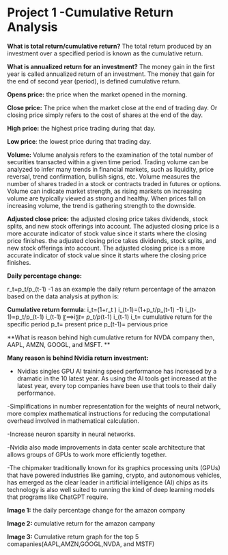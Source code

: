 # Project 1 -Cumulative Return Analysis

**What is total return/cumulative return?**
The total return produced by an investment over a specified period is known as the cumulative return. 

**What is annualized return for an investment?**
The money gain in the first year is called annualized return of an investment. The money that gain for the end of second year (period), is defined cumulative return. 

**Opens price:**
the price when the market opened in the morning. 

**Close price:**
The price when the market close at the end of trading day. Or closing price simply refers to the cost of shares at the end of the day.

**High price:**
the highest price trading during that day. 

**Low price**: 
the lowest price during that trading day. 

**Volume:**
Volume analysis refers to the examination of the total number of securities transacted within a given time period. Trading volume can be analyzed to infer many trends in financial markets, such as liquidity, price reversal, trend confirmation, bullish signs, etc.
Volume measures the number of shares traded in a stock or contracts traded in futures or options. Volume can indicate market strength, as rising markets on increasing volume are typically viewed as strong and healthy. When prices fall on increasing volume, the trend is gathering strength to the downside.

**Adjusted close price:**
the adjusted closing price takes dividends, stock splits, and new stock offerings into account. The adjusted closing price is a more accurate indicator of stock value since it starts where the closing price finishes. the adjusted closing price takes dividends, stock splits, and new stock offerings into account. The adjusted closing price is a more accurate indicator of stock value since it starts where the closing price finishes.

**Daily percentage change:**

r_t=p_t/p_(t-1) -1
as an example the daily return percentage of the amazon based on the data analysis at python is:

**Cumulative return formula**:
i_t=(1+r_t ) i_(t-1)=(1+p_t/p_(t-1) -1) i_(t-1)=p_t/p_(t-1)  i_(t-1)
〖⟹i〗_t=  p_t/p_(t-1)  i_(t-1)
i_t= cumulative return for the specific period
p_t= present price 
p_(t-1)= pervious price 

**What is reason behind high cumulative return for NVDA company then, AAPL, AMZN, GOOGL, and MSFT. **

**Many reason is behind Nvidia return investment:**
- Nvidias singles GPU AI training speed performance has increased by a dramatic in the 10 latest year. As using the AI tools get increased at the latest year, every top companies have been use that tools to their daily performance.

-Simplifications in number representation for the weights of neural network, more complex mathematical instructions for reducing the computational overhead involved in mathematical calculation.

-Increase neuron sparsity in neural networks.

-Nvidia also made improvements in data center scale architecture that allows groups of GPUs to work more efficiently together.

-The chipmaker traditionally known for its graphics processing units (GPUs) that have powered industries like gaming, crypto, and autonomous vehicles, has emerged as the clear leader in artificial intelligence (AI) chips as its technology is also well suited to running the kind of deep learning models that programs like ChatGPT require.

**Image 1:**
  the daily percentage change for the amazon company
  
   **Image 2:**
  cumulative return for the amazon campany
  
  **Image 3:**
  Cumulative return graph for the top 5 comapanies(AAPL,AMZN,GOOGL,NVDA, and MSTF)
  
